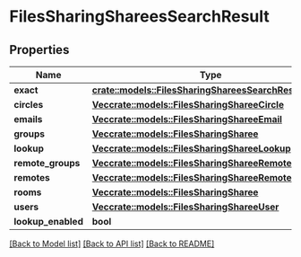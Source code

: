 # FilesSharingShareesSearchResult

## Properties

Name | Type | Description | Notes
------------ | ------------- | ------------- | -------------
**exact** | [**crate::models::FilesSharingShareesSearchResultExact**](FilesSharingShareesSearchResult_exact.md) |  | 
**circles** | [**Vec<crate::models::FilesSharingShareeCircle>**](FilesSharingShareeCircle.md) |  | 
**emails** | [**Vec<crate::models::FilesSharingShareeEmail>**](FilesSharingShareeEmail.md) |  | 
**groups** | [**Vec<crate::models::FilesSharingSharee>**](FilesSharingSharee.md) |  | 
**lookup** | [**Vec<crate::models::FilesSharingShareeLookup>**](FilesSharingShareeLookup.md) |  | 
**remote_groups** | [**Vec<crate::models::FilesSharingShareeRemoteGroup>**](FilesSharingShareeRemoteGroup.md) |  | 
**remotes** | [**Vec<crate::models::FilesSharingShareeRemote>**](FilesSharingShareeRemote.md) |  | 
**rooms** | [**Vec<crate::models::FilesSharingSharee>**](FilesSharingSharee.md) |  | 
**users** | [**Vec<crate::models::FilesSharingShareeUser>**](FilesSharingShareeUser.md) |  | 
**lookup_enabled** | **bool** |  | 

[[Back to Model list]](../README.md#documentation-for-models) [[Back to API list]](../README.md#documentation-for-api-endpoints) [[Back to README]](../README.md)


